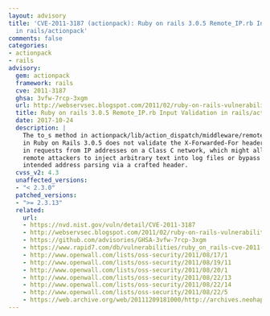 ```yaml
---
layout: advisory
title: 'CVE-2011-3187 (actionpack): Ruby on rails 3.0.5 Remote_IP.rb Input Validation
  in rails/actionpack'
comments: false
categories:
- actionpack
- rails
advisory:
  gem: actionpack
  framework: rails
  cve: 2011-3187
  ghsa: 3vfw-7rcp-3xgm
  url: http://webservsec.blogspot.com/2011/02/ruby-on-rails-vulnerability.html
  title: Ruby on rails 3.0.5 Remote_IP.rb Input Validation in rails/actionpack
  date: 2017-10-24
  description: |
    The to_s method in actionpack/lib/action_dispatch/middleware/remote_ip.rb
    in Ruby on Rails 3.0.5 does not validate the X-Forwarded-For header
    in requests from IP addresses on a Class C network, which might allow
    remote attackers to inject arbitrary text into log files or bypass
    intended address parsing via a crafted header.
  cvss_v2: 4.3
  unaffected_versions:
  - "< 2.3.0"
  patched_versions:
  - ">= 2.3.13"
  related:
    url:
    - https://nvd.nist.gov/vuln/detail/CVE-2011-3187
    - http://webservsec.blogspot.com/2011/02/ruby-on-rails-vulnerability.html
    - https://github.com/advisories/GHSA-3vfw-7rcp-3xgm
    - https://www.rapid7.com/db/vulnerabilities/ruby_on_rails-cve-2011-3187
    - http://www.openwall.com/lists/oss-security/2011/08/17/1
    - http://www.openwall.com/lists/oss-security/2011/08/19/11
    - http://www.openwall.com/lists/oss-security/2011/08/20/1
    - http://www.openwall.com/lists/oss-security/2011/08/22/13
    - http://www.openwall.com/lists/oss-security/2011/08/22/14
    - http://www.openwall.com/lists/oss-security/2011/08/22/5
    - https://web.archive.org/web/20111209181000/http://archives.neohapsis.com/archives/fulldisclosure/2011-02/0337.html
---
```


